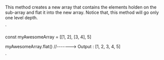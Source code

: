 This method creates a new array that contains the elements holden on the sub-array and flat it into the new array. Notice that, this method will go only one level depth.

`

const myAwesomeArray = [[1, 2], [3, 4], 5]

myAwesomeArray.flat()
//-------> Output : [1, 2, 3, 4, 5]

`